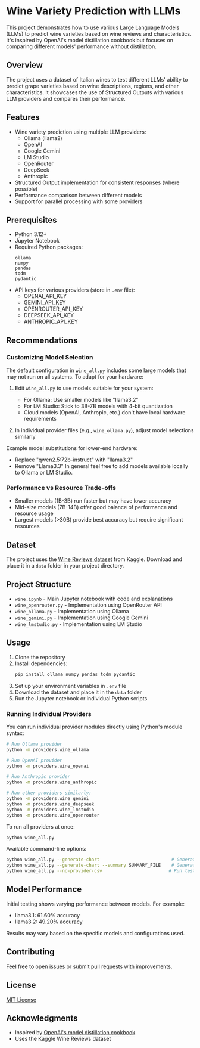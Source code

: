 # Wine Variety Prediction with LLMs

This project demonstrates how to use various Large Language Models (LLMs) to predict wine varieties based on wine reviews and characteristics. It's inspired by OpenAI's model distillation cookbook but focuses on comparing different models' performance without distillation.

## Overview

The project uses a dataset of Italian wines to test different LLMs' ability to predict grape varieties based on wine descriptions, regions, and other characteristics. It showcases the use of Structured Outputs with various LLM providers and compares their performance.

## Features

- Wine variety prediction using multiple LLM providers:
  - Ollama (llama2)
  - OpenAI
  - Google Gemini
  - LM Studio
  - OpenRouter
  - DeepSeek
  - Anthropic
- Structured Output implementation for consistent responses (where possible)
- Performance comparison between different models
- Support for parallel processing with some providers

## Prerequisites

- Python 3.12+
- Jupyter Notebook
- Required Python packages:
  ```
  ollama
  numpy
  pandas
  tqdm
  pydantic
  ```
- API keys for various providers (store in `.env` file):
  - OPENAI_API_KEY
  - GEMINI_API_KEY
  - OPENROUTER_API_KEY
  - DEEPSEEK_API_KEY
  - ANTHROPIC_API_KEY

## Recommendations

### Customizing Model Selection
The default configuration in `wine_all.py` includes some large models that may not run on all systems. To adapt for your hardware:

1. Edit `wine_all.py` to use models suitable for your system:
   - For Ollama: Use smaller models like "llama3.2"
   - For LM Studio: Stick to 3B-7B models with 4-bit quantization
   - Cloud models (OpenAI, Anthropic, etc.) don't have local hardware requirements

2. In individual provider files (e.g., `wine_ollama.py`), adjust model selections similarly

Example model substitutions for lower-end hardware:
- Replace "qwen2.5:72b-instruct" with "llama3.2"
- Remove "Llama3.3" 
In general feel free to add models available locally to Ollama or LM Studio.

### Performance vs Resource Trade-offs
- Smaller models (1B-3B) run faster but may have lower accuracy
- Mid-size models (7B-14B) offer good balance of performance and resource usage
- Largest models (>30B) provide best accuracy but require significant resources

## Dataset

The project uses the [Wine Reviews dataset](https://www.kaggle.com/datasets/zynicide/wine-reviews) from Kaggle. Download and place it in a `data` folder in your project directory.

## Project Structure

- `wine.ipynb` - Main Jupyter notebook with code and explanations
- `wine_openrouter.py` - Implementation using OpenRouter API
- `wine_ollama.py` - Implementation using Ollama
- `wine_gemini.py` - Implementation using Google Gemini
- `wine_lmstudio.py` - Implementation using LM Studio

## Usage

1. Clone the repository
2. Install dependencies:
   ```bash
   pip install ollama numpy pandas tqdm pydantic
   ```
3. Set up your environment variables in `.env` file
4. Download the dataset and place it in the `data` folder
5. Run the Jupyter notebook or individual Python scripts

### Running Individual Providers

You can run individual provider modules directly using Python's module syntax:

```bash
# Run Ollama provider
python -m providers.wine_ollama

# Run OpenAI provider
python -m providers.wine_openai

# Run Anthropic provider
python -m providers.wine_anthropic

# Run other providers similarly:
python -m providers.wine_gemini
python -m providers.wine_deepseek
python -m providers.wine_lmstudio
python -m providers.wine_openrouter
```

To run all providers at once:
```bash
python wine_all.py
```

Available command-line options:
```bash
python wine_all.py --generate-chart                           # Generate chart from most recent results without running new tests
python wine_all.py --generate-chart --summary SUMMARY_FILE    # Generate chart from specific summary file (e.g., summary_20250105_095642.csv)
python wine_all.py --no-provider-csv                         # Run tests but don't save individual provider results to CSV files
```

## Model Performance

Initial testing shows varying performance between models. For example:
- llama3.1: 61.60% accuracy
- llama3.2: 49.20% accuracy

Results may vary based on the specific models and configurations used.

## Contributing

Feel free to open issues or submit pull requests with improvements.

## License

[MIT License](LICENSE)

## Acknowledgments

- Inspired by [OpenAI's model distillation cookbook](https://cookbook.openai.com/examples/leveraging_model_distillation_to_fine-tune_a_model)
- Uses the Kaggle Wine Reviews dataset 